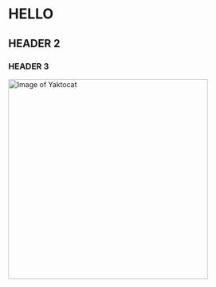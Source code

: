 # HELLO
## HEADER 2
### HEADER 3

<img alt="Image of Yaktocat" src=https://octodex.github.com/images/yaktocat.png width=400>
